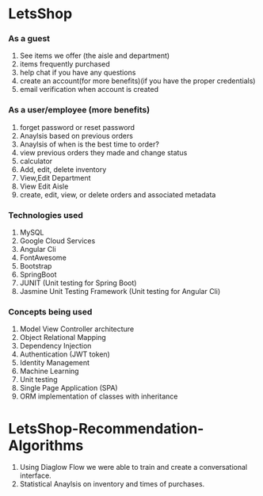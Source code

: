 # LetsShop

### As a guest 
1. See items we offer (the aisle and department)
2. items frequently purchased 
3. help chat if you have any questions 
4. create an account(for more benefits)(if you have the proper credentials)
5. email verification when account is created

### As a user/employee (more benefits) 
1. forget password or reset password 
2. Anaylsis based on previous orders 
3. Anaylsis of when is the best time to order? 
4. view previous orders they made and change status
5. calculator 
6. Add, edit, delete inventory 
7. View,Edit Department 
8. View Edit Aisle
9. create, edit, view, or delete orders and associated metadata



### Technologies used
1. MySQL
2. Google Cloud Services
3. Angular Cli 
4. FontAwesome
5. Bootstrap 
6. SpringBoot 
7. JUNIT (Unit testing for Spring Boot)
8. Jasmine Unit Testing Framework  (Unit testing for Angular Cli)

### Concepts being used
1. Model View Controller architecture 
2. Object Relational Mapping 
3. Dependency Injection 
4. Authentication (JWT token)
5. Identity Management 
6. Machine Learning 
7. Unit testing 
8. Single Page Application (SPA)
9. ORM implementation of classes with inheritance

# LetsShop-Recommendation-Algorithms
1. Using Diaglow Flow we were able to train and create a conversational interface. 
2. Statistical Anaylsis on inventory and times of purchases.
